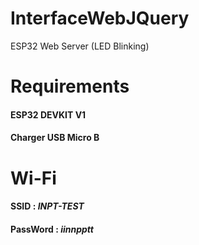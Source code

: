 # InterfaceWebJQuery
ESP32 Web Server (LED Blinking)

# Requirements
#### ESP32 DEVKIT V1
#### Charger USB Micro B  

# Wi-Fi
#### SSID : ***INPT-TEST***
#### PassWord : ***iinnpptt***
